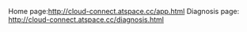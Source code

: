 Home page:http://cloud-connect.atspace.cc/app.html
Diagnosis page: http://cloud-connect.atspace.cc/diagnosis.html
